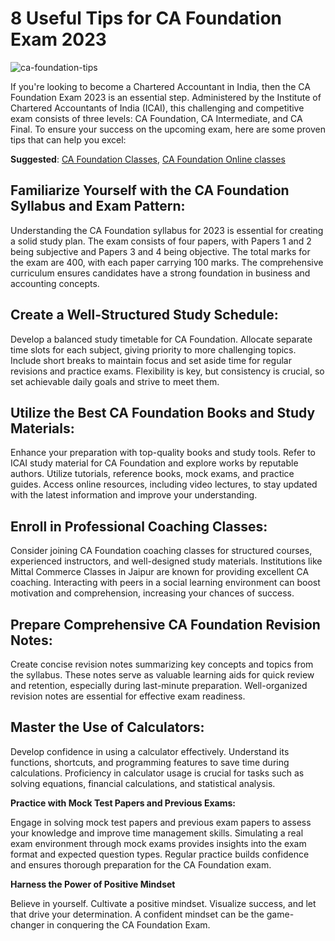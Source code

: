 <h1 id="useful-tips-for-ca-foundation-exam-2023">8 Useful Tips for CA Foundation Exam 2023</h1>
<p><img src="https://hackmd.io/_uploads/Sye-AXG4a.jpg" alt="ca-foundation-tips"></p>
<p>If you're looking to become a Chartered Accountant in India, then the CA Foundation Exam 2023 is an essential step. Administered by the Institute of Chartered Accountants of India (ICAI), this challenging and competitive exam consists of three levels: CA Foundation, CA Intermediate, and CA Final. To ensure your success on the upcoming exam, here are some proven tips that can help you excel:</p>
<p><strong>Suggested</strong>: <a href="https://www.commercepaathshala.com/courses/ca-foundation-classes/">CA Foundation Classes</a>, <a href="https://www.commercepaathshala.com/online-classes/ca-foundation-pendrive-google-drive-classes/">CA Foundation Online classes</a></p>
<h2 id="familiarize-yourself-with-the-ca-foundation-syllabus-and-exam-pattern">Familiarize Yourself with the CA Foundation Syllabus and Exam Pattern:</h2>
<p>Understanding the CA Foundation syllabus for 2023 is essential for creating a solid study plan. The exam consists of four papers, with Papers 1 and 2 being subjective and Papers 3 and 4 being objective. The total marks for the exam are 400, with each paper carrying 100 marks. The comprehensive curriculum ensures candidates have a strong foundation in business and accounting concepts.</p>

## Create a Well-Structured Study Schedule:</h2>
<p>Develop a balanced study timetable for CA Foundation. Allocate separate time slots for each subject, giving priority to more challenging topics. Include short breaks to maintain focus and set aside time for regular revisions and practice exams. Flexibility is key, but consistency is crucial, so set achievable daily goals and strive to meet them.</p>
<h2 id="utilize-the-best-ca-foundation-books-and-study-materials">Utilize the Best CA Foundation Books and Study Materials:</h2>
<p>
Enhance your preparation with top-quality books and study tools. Refer to ICAI study material for CA Foundation and explore works by reputable authors. Utilize tutorials, reference books, mock exams, and practice guides. Access online resources, including video lectures, to stay updated with the latest information and improve your understanding.</p>
<h2 id="enroll-in-professional-coaching-classes">Enroll in Professional Coaching Classes:</h2>
<p>Consider joining CA Foundation coaching classes for structured courses, experienced instructors, and well-designed study materials. Institutions like Mittal Commerce Classes in Jaipur are known for providing excellent CA coaching. Interacting with peers in a social learning environment can boost motivation and comprehension, increasing your chances of success.</p>
<h2 id="prepare-comprehensive-ca-foundation-revision-notes">Prepare Comprehensive CA Foundation Revision Notes:</h2>
<p>
Create concise revision notes summarizing key concepts and topics from the syllabus. These notes serve as valuable learning aids for quick review and retention, especially during last-minute preparation. Well-organized revision notes are essential for effective exam readiness.</p>
<h2 id="master-the-use-of-calculators">Master the Use of Calculators:</h2><p>
Develop confidence in using a calculator effectively. Understand its functions, shortcuts, and programming features to save time during calculations. Proficiency in calculator usage is crucial for tasks such as solving equations, financial calculations, and statistical analysis.</p>
<p><strong>Practice with Mock Test Papers and Previous Exams:</strong></p>
<p>Engage in solving mock test papers and previous exam papers to assess your knowledge and improve time management skills. Simulating a real exam environment through mock exams provides insights into the exam format and expected question types. Regular practice builds confidence and ensures thorough preparation for the CA Foundation exam.</p>
<p><strong>Harness the Power of Positive Mindset</strong></p>
<p>Believe in yourself. Cultivate a positive mindset. Visualize success, and let that drive your determination. A confident mindset can be the game-changer in conquering the CA Foundation Exam.</p>

<!--stackedit_data:
eyJoaXN0b3J5IjpbMTMwMTQ1OTc5N119
-->
